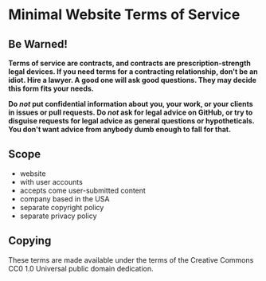 # Minimal Website Terms of Service

## Be Warned!

**Terms of service are contracts, and contracts are prescription-strength legal devices.  If you need terms for a contracting relationship, don't be an idiot.  Hire a lawyer.  A good one will ask good questions. They may decide this form fits your needs.**

**Do _not_ put confidential information about you, your work, or your clients in issues or pull requests.  Do _not_ ask for legal advice on GitHub, or try to disguise requests for legal advice as general questions or hypotheticals.  You don't want advice from anybody dumb enough to fall for that.**

## Scope

- website
- with user accounts
- accepts come user-submitted content
- company based in the USA
- separate copyright policy
- separate privacy policy

## Copying

These terms are made available under the terms of the Creative Commons  CC0 1.0 Universal public domain dedication.
